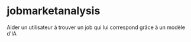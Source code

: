 # jobmarketanalysis
Aider un utilisateur à trouver un job qui lui correspond grâce à un modèle d'IA
